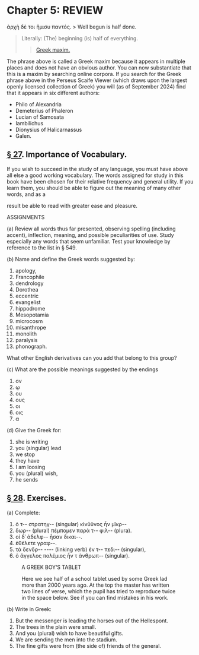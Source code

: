 # Chapter 5: REVIEW


<quote>
ἀρχὴ δὲ τοι ἥμισυ παντός.

</quote>
>  Well begun is half done.<br/>

>  Literally: (The) beginning (is) half of everything.<br/>
>> [Greek maxim.](https://scaife.perseus.org/search/?q=ἀρχὴ%20δὲ%20τοι%20ἥμισυ%20παντός&amp;kind=form&amp;format=instances&amp;p=1)



The phrase above is called a Greek maxim because it appears in multiple places and does not have an obvious author. You can now substantiate that this is a maxim by searching online corpora. If you search for the Greek phrase above in the Perseus Scaife Viewer (which draws upon the largest openly licensed collection of Greek) you will (as of September 2024) find that it appears in six different authors:

- Philo of Alexandria
- Demeterius of Phaleron
- Lucian of Samosata
- Iambilichus
- Dionysius of Halicarnassus
- Galen.



## [§ 27](#para27). Importance of Vocabulary.


If you wish to succeed
in the study of any language, you must have above all else
a good working vocabulary. The words assigned for study
in this book have been chosen for their relative frequency
and general utility. If you learn them, you should be able
to figure out the meaning of many other words, and as a

result be able to read with greater ease and pleasure.

ASSIGNMENTS

(a) Review all words thus far presented, observing spelling
(including accent), inflection, meaning, and possible peculiarities
of use. Study especially any words that seem unfamiliar.
Test your knowledge by reference to the list in § 549.

(b) Name and define the Greek words suggested by:

1. apology,
2. Francophile
3. dendrology
4. Dorothea
5. eccentric
6. evangelist
7. hippodrome
8. Mesopotamia
9. microcosm
10. misanthrope
11. monolith
12. paralysis
13. phonograph. 




What other English derivatives can you
add that belong to this group?



(c) What are the possible meanings suggested by the endings

1. ον
2. ῳ 
3. ου
4. ους
5. οι
6. οις
7. α




(d) Give the Greek for:



1. she is writing
2. you (singular) lead
3. we stop
4. they have
5. I am loosing
6. you (plural) wish,
7. he sends



<pb n="14"/>


## [§ 28](#para28). Exercises.



(a) Complete:

1. ὁ τ-- στρατηγ-- (singular) κίνῡῦνος ἦν μῖκρ--
2. δωρ-- (plural) πέμπομεν παρὰ τ-- φιλ-- (plura).
3. οἱ δ᾽ ἀδελφ-- ἦσαν δικαι--. 
4. ἐθέλετε γραφ--.
5. τὰ δενδρ--  ---- (linking verb) ἐν τ-- πεδι-- (singular),
6. ὁ ἄγγελος πολέμιος ἦν τ ἀνθρωπ-- (singular).

<figure><head>A GREEK BOY‘S TABLET</head>



Here we see half of a school tablet used by some Greek lad more than
2000 years ago. At the top the master has written two lines of verse, which
the pupil has tried to reproduce twice in the space below. See if you can
find mistakes in his work.</figure>

(b) Write in Greek:

1. But the messenger is leading the horses out of the Hellespont. 
2. The trees in the plain were small.
3. And you (plural) wish to have beautiful gifts. 
4. We are sending the men into the stadium. 
5. The fine gifts were from (the side of) friends of the general.


<pb n="15"/>




